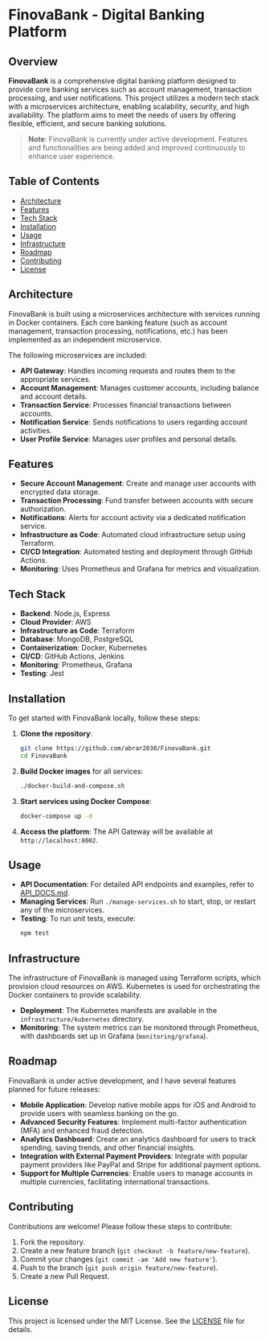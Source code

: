 # FinovaBank - Digital Banking Platform

## Overview

**FinovaBank** is a comprehensive digital banking platform designed to provide core banking services such as account management, transaction processing, and user notifications. This project utilizes a modern tech stack with a microservices architecture, enabling scalability, security, and high availability. The platform aims to meet the needs of users by offering flexible, efficient, and secure banking solutions.

> **Note**: FinovaBank is currently under active development. Features and functionalities are being added and improved continuously to enhance user experience.

## Table of Contents
- [Architecture](#architecture)
- [Features](#features)
- [Tech Stack](#tech-stack)
- [Installation](#installation)
- [Usage](#usage)
- [Infrastructure](#infrastructure)
- [Roadmap](#roadmap)
- [Contributing](#contributing)
- [License](#license)

## Architecture

FinovaBank is built using a microservices architecture with services running in Docker containers. Each core banking feature (such as account management, transaction processing, notifications, etc.) has been implemented as an independent microservice.

The following microservices are included:
- **API Gateway**: Handles incoming requests and routes them to the appropriate services.
- **Account Management**: Manages customer accounts, including balance and account details.
- **Transaction Service**: Processes financial transactions between accounts.
- **Notification Service**: Sends notifications to users regarding account activities.
- **User Profile Service**: Manages user profiles and personal details.

## Features

- **Secure Account Management**: Create and manage user accounts with encrypted data storage.
- **Transaction Processing**: Fund transfer between accounts with secure authorization.
- **Notifications**: Alerts for account activity via a dedicated notification service.
- **Infrastructure as Code**: Automated cloud infrastructure setup using Terraform.
- **CI/CD Integration**: Automated testing and deployment through GitHub Actions.
- **Monitoring**: Uses Prometheus and Grafana for metrics and visualization.

## Tech Stack

- **Backend**: Node.js, Express
- **Cloud Provider**: AWS
- **Infrastructure as Code**: Terraform
- **Database**: MongoDB, PostgreSQL
- **Containerization**: Docker, Kubernetes
- **CI/CD**: GitHub Actions, Jenkins
- **Monitoring**: Prometheus, Grafana
- **Testing**: Jest

## Installation

To get started with FinovaBank locally, follow these steps:

1. **Clone the repository**:
   ```sh
   git clone https://github.com/abrar2030/FinovaBank.git
   cd FinovaBank
   ```

2. **Build Docker images** for all services:
   ```sh
   ./docker-build-and-compose.sh
   ```

3. **Start services using Docker Compose**:
   ```sh
   docker-compose up -d
   ```

4. **Access the platform**:
   The API Gateway will be available at `http://localhost:8002`.

## Usage

- **API Documentation**: For detailed API endpoints and examples, refer to [API_DOCS.md](documentation/api-doc).
- **Managing Services**: Run `./manage-services.sh` to start, stop, or restart any of the microservices.
- **Testing**: To run unit tests, execute:
  ```sh
  npm test
  ```

## Infrastructure

The infrastructure of FinovaBank is managed using Terraform scripts, which provision cloud resources on AWS. Kubernetes is used for orchestrating the Docker containers to provide scalability.

- **Deployment**: The Kubernetes manifests are available in the `infrastructure/kubernetes` directory.
- **Monitoring**: The system metrics can be monitored through Prometheus, with dashboards set up in Grafana (`monitoring/grafana`).

## Roadmap

FinovaBank is under active development, and I have several features planned for future releases:

- **Mobile Application**: Develop native mobile apps for iOS and Android to provide users with seamless banking on the go.
- **Advanced Security Features**: Implement multi-factor authentication (MFA) and enhanced fraud detection.
- **Analytics Dashboard**: Create an analytics dashboard for users to track spending, saving trends, and other financial insights.
- **Integration with External Payment Providers**: Integrate with popular payment providers like PayPal and Stripe for additional payment options.
- **Support for Multiple Currencies**: Enable users to manage accounts in multiple currencies, facilitating international transactions.

## Contributing

Contributions are welcome! Please follow these steps to contribute:

1. Fork the repository.
2. Create a new feature branch (`git checkout -b feature/new-feature`).
3. Commit your changes (`git commit -am 'Add new feature'`).
4. Push to the branch (`git push origin feature/new-feature`).
5. Create a new Pull Request.

## License

This project is licensed under the MIT License. See the [LICENSE](LICENSE) file for details.